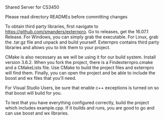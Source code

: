 Shared Server for CS3450

Please read directory READMEs before committing changes

To obtain third party libraries, first navigate to https://github.com/smanders/externpro. Go to releases, get the 16.07.1 Release. For Windows, you can simply grab the executable. For Linux, grab the .tar.gz file and unpack and build yourself. Externpro contains third party libraries and allows you to link them to your project.

CMake is also necessary as we will be using it for our build system. Install version 3.6.2. When you fork the project, there is a Findexternpro.cmake and a CMakeLists file. Use CMake to build the project files and externpro will find them. Finally, you can open the project and be able to include the boost and wx files that you'll need.

For Visual Studio Users, be sure that enable c++ exceptions is turned on so that boost will build for you. 

To test that you have everything configured correctly, build the project which includes example.cpp. If it builds and runs, you are good to go and can use boost and wx libraries.

